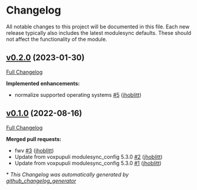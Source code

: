 # Changelog

All notable changes to this project will be documented in this file.
Each new release typically also includes the latest modulesync defaults.
These should not affect the functionality of the module.

## [v0.2.0](https://github.com/lsst-it/puppet-kubectl/tree/v0.2.0) (2023-01-30)

[Full Changelog](https://github.com/lsst-it/puppet-kubectl/compare/v0.1.0...v0.2.0)

**Implemented enhancements:**

- normalize supported operating systems [\#5](https://github.com/lsst-it/puppet-kubectl/pull/5) ([jhoblitt](https://github.com/jhoblitt))

## [v0.1.0](https://github.com/lsst-it/puppet-kubectl/tree/v0.1.0) (2022-08-16)

[Full Changelog](https://github.com/lsst-it/puppet-kubectl/compare/87181d7db034543ff11113e849515badd180505a...v0.1.0)

**Merged pull requests:**

- fwv [\#3](https://github.com/lsst-it/puppet-kubectl/pull/3) ([jhoblitt](https://github.com/jhoblitt))
- Update from voxpupuli modulesync\_config 5.3.0 [\#2](https://github.com/lsst-it/puppet-kubectl/pull/2) ([jhoblitt](https://github.com/jhoblitt))
- Update from voxpupuli modulesync\_config 5.3.0 [\#1](https://github.com/lsst-it/puppet-kubectl/pull/1) ([jhoblitt](https://github.com/jhoblitt))



\* *This Changelog was automatically generated by [github_changelog_generator](https://github.com/github-changelog-generator/github-changelog-generator)*
